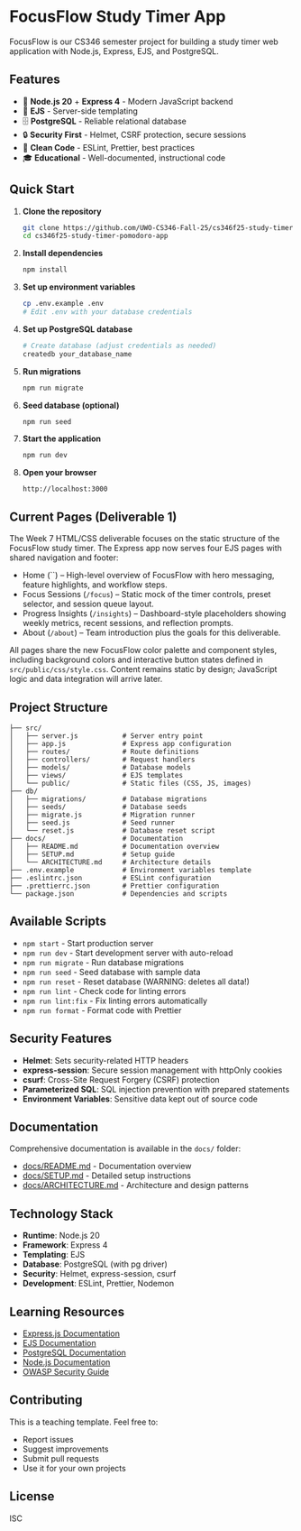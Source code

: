 # FocusFlow Study Timer App

FocusFlow is our CS346 semester project for building a study timer web application with Node.js, Express, EJS, and PostgreSQL.

## Features

- 🚀 **Node.js 20** + **Express 4** - Modern JavaScript backend
- 🎨 **EJS** - Server-side templating
- 🗄️ **PostgreSQL** - Reliable relational database
- 🔒 **Security First** - Helmet, CSRF protection, secure sessions
- 📝 **Clean Code** - ESLint, Prettier, best practices
- 🎓 **Educational** - Well-documented, instructional code

## Quick Start

1. **Clone the repository**
   ```bash
   git clone https://github.com/UWO-CS346-Fall-25/cs346f25-study-timer-pomodoro-app.git
   cd cs346f25-study-timer-pomodoro-app
   ```

2. **Install dependencies**
   ```bash
   npm install
   ```

3. **Set up environment variables**
   ```bash
   cp .env.example .env
   # Edit .env with your database credentials
   ```

4. **Set up PostgreSQL database**
   ```bash
   # Create database (adjust credentials as needed)
   createdb your_database_name
   ```

5. **Run migrations**
   ```bash
   npm run migrate
   ```

6. **Seed database (optional)**
   ```bash
   npm run seed
   ```

7. **Start the application**
   ```bash
   npm run dev
   ```

8. **Open your browser**
   ```
   http://localhost:3000
   ```

## Current Pages (Deliverable 1)

The Week 7 HTML/CSS deliverable focuses on the static structure of the FocusFlow study timer. The Express app now serves four EJS pages with shared navigation and footer:

- Home (``) – High-level overview of FocusFlow with hero messaging, feature highlights, and workflow steps.
- Focus Sessions (`/focus`) – Static mock of the timer controls, preset selector, and session queue layout.
- Progress Insights (`/insights`) – Dashboard-style placeholders showing weekly metrics, recent sessions, and reflection prompts.
- About (`/about`) – Team introduction plus the goals for this deliverable.

All pages share the new FocusFlow color palette and component styles, including background colors and interactive button states defined in `src/public/css/style.css`. Content remains static by design; JavaScript logic and data integration will arrive later.

## Project Structure

```
├── src/
│   ├── server.js           # Server entry point
│   ├── app.js              # Express app configuration
│   ├── routes/             # Route definitions
│   ├── controllers/        # Request handlers
│   ├── models/             # Database models
│   ├── views/              # EJS templates
│   └── public/             # Static files (CSS, JS, images)
├── db/
│   ├── migrations/         # Database migrations
│   ├── seeds/              # Database seeds
│   ├── migrate.js          # Migration runner
│   ├── seed.js             # Seed runner
│   └── reset.js            # Database reset script
├── docs/                   # Documentation
│   ├── README.md           # Documentation overview
│   ├── SETUP.md            # Setup guide
│   └── ARCHITECTURE.md     # Architecture details
├── .env.example            # Environment variables template
├── .eslintrc.json          # ESLint configuration
├── .prettierrc.json        # Prettier configuration
└── package.json            # Dependencies and scripts
```

## Available Scripts

- `npm start` - Start production server
- `npm run dev` - Start development server with auto-reload
- `npm run migrate` - Run database migrations
- `npm run seed` - Seed database with sample data
- `npm run reset` - Reset database (WARNING: deletes all data!)
- `npm run lint` - Check code for linting errors
- `npm run lint:fix` - Fix linting errors automatically
- `npm run format` - Format code with Prettier

## Security Features

- **Helmet**: Sets security-related HTTP headers
- **express-session**: Secure session management with httpOnly cookies
- **csurf**: Cross-Site Request Forgery (CSRF) protection
- **Parameterized SQL**: SQL injection prevention with prepared statements
- **Environment Variables**: Sensitive data kept out of source code

## Documentation

Comprehensive documentation is available in the `docs/` folder:

- [docs/README.md](docs/README.md) - Documentation overview
- [docs/SETUP.md](docs/SETUP.md) - Detailed setup instructions
- [docs/ARCHITECTURE.md](docs/ARCHITECTURE.md) - Architecture and design patterns

## Technology Stack

- **Runtime**: Node.js 20
- **Framework**: Express 4
- **Templating**: EJS
- **Database**: PostgreSQL (with pg driver)
- **Security**: Helmet, express-session, csurf
- **Development**: ESLint, Prettier, Nodemon

## Learning Resources

- [Express.js Documentation](https://expressjs.com/)
- [EJS Documentation](https://ejs.co/)
- [PostgreSQL Documentation](https://www.postgresql.org/docs/)
- [Node.js Documentation](https://nodejs.org/docs/)
- [OWASP Security Guide](https://owasp.org/)

## Contributing

This is a teaching template. Feel free to:
- Report issues
- Suggest improvements
- Submit pull requests
- Use it for your own projects

## License

ISC
